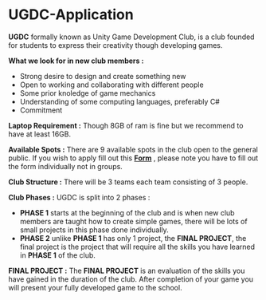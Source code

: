 # UGDC-Application

**UGDC** formally known as Unity Game Development Club, is a club founded for students to express their creativity though developing games.

**What we look for in new club members :**
- Strong desire to design and create something new  
- Open to working and collaborating with different people
- Some prior knoledge of game mechanics
- Understanding of some computing languages, preferably C# 
- Commitment 

**Laptop Requirement :** Though 8GB of ram is fine but we recommend to have at least 16GB. 

**Available Spots :** There are 9 available spots in the club open to the general public. If you wish to apply fill out this [**Form**]() , please note you have to fill out the form individually not in groups.

**Club Structure :** There will be 3 teams each team consisting of 3 people.

**Club Phases :** UGDC is split into 2 phases :
- **PHASE 1** starts at the beginning of the club and is when new club members are taught how to create simple games, there will be lots of small projects in this phase done individually.
- **PHASE 2** unlike **PHASE 1** has only 1 project, the **FINAL PROJECT**, the final project is the project that will require all the skills you have learned in **PHASE 1** of the club.

**FINAL PROJECT :** The **FINAL PROJECT** is an evaluation of the skills you have gained in the duration of the club. After completion of your game you will present your fully developed game to the school.

